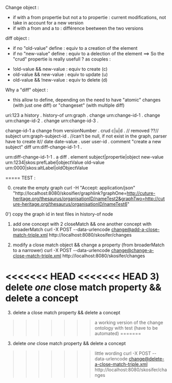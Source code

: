 
Change object : 
- if with a from propertie but not a to propertie : current modifications, not take in account for a new version
- if with a from and a to : différence beetween the two versions

diff object :
- if no "old-value" define : equiv to a creation of the element
- if no "new-value" define : equiv to a delection of the element
==> So the "crud" propertie is really usefull ? as couples :
* !old-value && new-value : equiv to create (c)
* old-value && new-value : equiv to update (u)
* old-value && !new-value : equiv to delete (d)

Why a "diff" object : 
- this allow to define, depending on the need to have "atomic" changes (with just one diff) or "changeset" (with multiple diff)

uri:123
	a history .
	history-of urn:graph .
	change urn:change-id-1 .
	change urn:change-id-2 .
	change urn:change-id-3 .

change-id-1
	a change
	from versionNumber .
	crud c|u|d . // removed ??//
	subject urn:graph-subject-id . //can't be null, if not exist in the graph, parser have to create it//
	date date-value .
	user user-id .
	comment "create a new subject"
	diff urn:diff-change-id-1-1 .

urn:diff-change-id-1-1 .
	a diff .
	element subject|propertie|object
	new-value urn:1234|skos:prefLabel|objectValue
	old-value urn:0000|skos:altLabel|oldObjectValue


===== TEST  :

0) create the empty graph
curl -H "Accept: application/json" "http://localhost:8080/skosifier/graphlink?graphOne=http://cuture-heritage.org/thesaurus/organisationID/nameTest2&graphTwo=http://cuture-heritage.org/thesaurus/organisationID/nameTest6"

0') copy the graph id in test files in history-of node

1) add one concept with 2 closeMatch && one another concept with broaderMatch
curl -X POST --data-urlencode change@add-a-close-match-triple.xml http://localhost:8080/skosifer/changes

2) modify a close match object && change a property (from broaderMatch to a narrower)
curl -X POST --data-urlencode change@change-a-close-match-triple.xml http://localhost:8080/skosifer/changes

<<<<<<< HEAD
<<<<<<< HEAD
3) delete *one* close match property && delete a concept
=======
3) delete a close match property && delete a concept
>>>>>>> a working version of the change ontology with test (have to be automated)
=======
3) delete *one* close match property && delete a concept
>>>>>>> little wording
curl -X POST --data-urlencode change@delete-a-close-match-triple.xml http://localhost:8080/skosifer/changes
